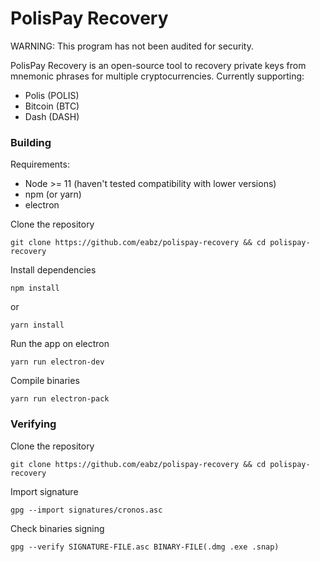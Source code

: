 # PolisPay Recovery

WARNING: This program has not been audited for security.

PolisPay Recovery is an open-source tool to recovery private keys from mnemonic phrases for multiple cryptocurrencies.
Currently supporting:
* Polis (POLIS)
* Bitcoin (BTC)
* Dash (DASH)

### Building

Requirements:
* Node >= 11 (haven't tested compatibility with lower versions)
* npm (or yarn)
* electron

Clone the repository 
```
git clone https://github.com/eabz/polispay-recovery && cd polispay-recovery
```

Install dependencies
```
npm install
```

or 

```
yarn install
```

Run the app on electron
```
yarn run electron-dev
```

Compile binaries
```
yarn run electron-pack
```


### Verifying

Clone the repository 
```
git clone https://github.com/eabz/polispay-recovery && cd polispay-recovery
```

Import signature 
```
gpg --import signatures/cronos.asc 
```

Check binaries signing
```
gpg --verify SIGNATURE-FILE.asc BINARY-FILE(.dmg .exe .snap)
```
